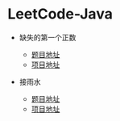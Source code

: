 # LeetCode-Java

* 缺失的第一个正数
    * [题目地址](https://leetcode-cn.com/problems/first-missing-positive/description/)
    * [项目地址](https://github.com/zhangsiqi951016/LeetCode-Java/src/cn/zhangsiqi/leetcode/list/first_missing_positive/Solution.java)
    
* 接雨水
    * [题目地址](https://leetcode-cn.com/problems/trapping-rain-water/description/)
    * [项目地址](https://github.com/zhangsiqi951016/LeetCode-Java/src/cn/zhangsiqi/leetcode/list/trapping_rain_water/Solution.java)
    
    